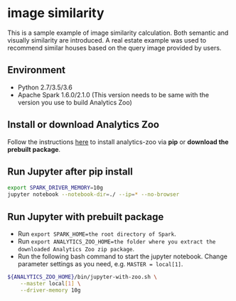 # image similarity
This is a sample example of image similarity calculation. Both semantic and visually similarity are
introduced. A real estate example was used to recommend similar houses based on the query image
provided by users.

## Environment
* Python 2.7/3.5/3.6
* Apache Spark 1.6.0/2.1.0 (This version needs to be same with the version you use to build Analytics Zoo)

## Install or download Analytics Zoo
Follow the instructions [here](https://analytics-zoo.github.io/master/#PythonUserGuide/install/) to install analytics-zoo via __pip__ or __download the prebuilt package__.

## Run Jupyter after pip install
```bash
export SPARK_DRIVER_MEMORY=10g
jupyter notebook --notebook-dir=./ --ip=* --no-browser
```

## Run Jupyter with prebuilt package
* Run `export SPARK_HOME=the root directory of Spark`.
* Run `export ANALYTICS_ZOO_HOME=the folder where you extract the downloaded Analytics Zoo zip package`.
* Run the following bash command to start the jupyter notebook. Change parameter settings as you need, e.g. `MASTER = local[1]`.
```bash
${ANALYTICS_ZOO_HOME}/bin/jupyter-with-zoo.sh \
    --master local[1] \
    --driver-memory 10g
```
